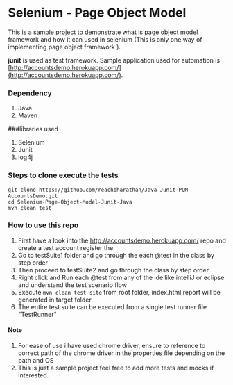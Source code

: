 # Selenium - Page Object Model
This is a sample project to demonstrate what is page object model framework  and how it can used in selenium (This is only one way of implementing page object framework ).

**junit** is used as test framework.
Sample application used for automation is [http://accountsdemo.herokuapp.com/](http://accountsdemo.herokuapp.com/).

### Dependency
1. Java
2. Maven

###libraries used
1. Selenium
2. Junit
3. log4j

### Steps to clone execute the tests
```
git clone https://github.com/reachbharathan/Java-Junit-POM-AccountsDemo.git
cd Selenium-Page-Object-Model-Junit-Java
mvn clean test
```


### How to use this repo
1. First have a look into the http://accountsdemo.herokuapp.com/ repo and create a test account  register the
2. Go to testSuite1 folder and go through the each @test in the class by step order
3. Then proceed to testSuite2 and go through the class by step order
4. Right click and Run each @test from any of the ide like intelliJ or eclipse and understand the test scenario flow
5. Execute `mvn clean test site` from root folder, index.html report will be generated in target folder
6. The entire test suite can be executed from a single test runner file "TestRunner"

#### Note
1. For ease of use i have used chrome driver, ensure to reference to correct path of the chrome driver in the properties file depending on the path and OS
2. This is just a sample project feel free to add more tests and mocks if interested.






